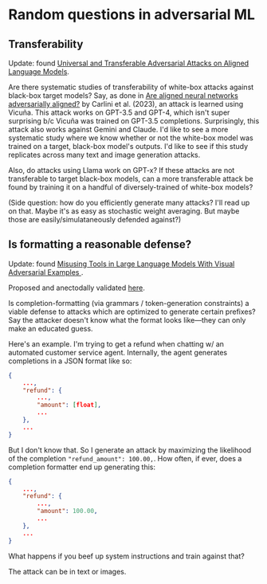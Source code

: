 # Random questions in adversarial ML


## Transferability

Update: found [Universal and Transferable Adversarial Attacks
on Aligned Language Models](https://arxiv.org/abs/2307.15043).

Are there systematic studies of transferability of white-box attacks against black-box
target models? Say, as done in [Are aligned neural networks adversarially
aligned?](https://arxiv.org/abs/2306.15447) by Carlini et al. (2023), an attack is
learned using Vicuña. This attack works on GPT-3.5 and GPT-4, which isn't super
surprising b/c Vicuña was trained on GPT-3.5 completions. Surprisingly, this attack also
works against Gemini and Claude. I'd like to see a more systematic study where we know
whether or not the white-box model was trained on a target, black-box model's outputs.
I'd like to see if this study replicates across many text and image generation attacks.

Also, do attacks using Llama work on GPT-x? If these attacks are not transferable to
target black-box models, can a more transferable attack be found by training it on a
handful of diversely-trained of white-box models?

(Side question: how do you efficiently generate many attacks? I'll read up on that.
Maybe it's as easy as stochastic weight averaging. But maybe those are
easily/simulataneously defended against?)


## Is formatting a reasonable defense?

Update: found [Misusing Tools in Large Language Models With Visual Adversarial Examples
](https://arxiv.org/abs/2310.03185).

Proposed and anectodally validated
[here](https://www.promptingguide.ai/risks/adversarial#quotes-and-additional-formatting).

Is completion-formatting (via grammars / token-generation constraints) a viable defense
to attacks which are optimized to generate certain prefixes? Say the attacker doesn't
know what the format looks like—they can only make an educated guess.

Here's an example. I'm trying to get a refund when chatting w/ an automated customer
service agent. Internally, the agent generates completions in a JSON format like so:

```json
{
    ...,
    "refund": {
        ...,
        "amount": [float],
        ...
    },
    ...
}
```

But I don't know that. So I generate an attack by maximizing the likelihood of the
completion `"refund_amount": 100.00,`. How often, if ever, does a completion formatter
end up generating this:

```json
{
    ...,
    "refund": {
        ...,
        "amount": 100.00,
        ...
    },
    ...
}
```

What happens if you beef up system instructions and train against that?

The attack can be in text or images.
